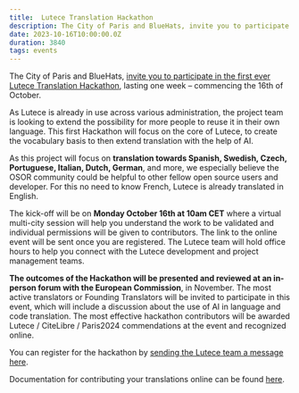 ```yaml
---
title:  Lutece Translation Hackathon
description: The City of Paris and BlueHats, invite you to participate in the first ever Lutece Translation Hackathon
date: 2023-10-16T10:00:00.0Z
duration: 3840
tags: events
---
```


The City of Paris and BlueHats, [invite you to participate in the first ever Lutece Translation Hackathon](https://lutece.paris.fr/en/jsp/site/Portal.jsp?page=blog&id=66&portlet_id=17), lasting one week – commencing the 16th of October.

As Lutece is already in use across various administration, the project team is looking to extend the possibility for more people to reuse it in their own language. This first Hackathon will focus on the core of Lutece, to create the vocabulary basis to then extend translation with the help of AI. 

As this project will focus on **translation towards Spanish, Swedish, Czech, Portuguese, Italian, Dutch, German**, and more, we especially believe the OSOR community could be helpful to other fellow open source users and developer. For this no need to know French, Lutece is already translated in English. 

The kick-off will be on **Monday October 16th at 10am CET** where a virtual multi-city session will help you understand the work to be validated and individual permissions will be given to contributors. The link to the online event will be sent once you are registered. The Lutece team will hold office hours to help you connect with the Lutece development and project management teams.

**The outcomes of the Hackathon will be presented and reviewed at an in-person forum with the European Commission**, in November. The most active translators or Founding Translators will be invited to participate in this event, which will include a discussion about the use of AI in language and code translation. The most effective hackathon contributors will be awarded Lutece / CiteLibre / Paris2024 commendations at the event and recognized online.

You can register for the hackathon by [sending the Lutece team a message here](https://lutece.paris.fr/en/jsp/site/Portal.jsp?page=contact).

Documentation for contributing your translations online can be found [here](https://lutece.paris.fr/support/wiki/translation-contributions.html).

